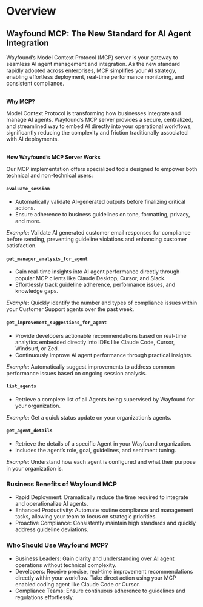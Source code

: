 # Overview

## Wayfound MCP: The New Standard for AI Agent Integration

Wayfound’s Model Context Protocol (MCP) server is your gateway to seamless AI agent management and integration. As the new standard rapidly adopted across enterprises, MCP simplifies your AI strategy, enabling effortless deployment, real-time performance monitoring, and consistent compliance.

\
**Why MCP?**

Model Context Protocol is transforming how businesses integrate and manage AI agents. Wayfound’s MCP server provides a secure, centralized, and streamlined way to embed AI directly into your operational workflows, significantly reducing the complexity and friction traditionally associated with AI deployments.

\
**How Wayfound’s MCP Server Works**

Our MCP implementation offers specialized tools designed to empower both technical and non-technical users:

#### `evaluate_session`

* Automatically validate AI-generated outputs before finalizing critical actions.
* Ensure adherence to business guidelines on tone, formatting, privacy, and more.

_Example_: Validate AI generated customer email responses for compliance before sending, preventing guideline violations and enhancing customer satisfaction.

#### `get_manager_analysis_for_agent`

* Gain real-time insights into AI agent performance directly through popular MCP clients like Claude Desktop, Cursor, and Slack.
* Effortlessly track guideline adherence, performance issues, and knowledge gaps.

_Example_: Quickly identify the number and types of compliance issues within your Customer Support agents over the past week.

#### `get_improvement_suggestions_for_agent`

* Provide developers actionable recommendations based on real-time analytics embedded directly into IDEs like Claude Code, Cursor, Windsurf, or Zed.
* Continuously improve AI agent performance through practical insights.

_Example_: Automatically suggest improvements to address common performance issues based on ongoing session analysis.

#### `list_agents`

* Retrieve a complete list of all Agents being supervised by Wayfound for your organization.

_Example_: Get a quick status update on your organization’s agents.

#### `get_agent_details`

* Retrieve the details of a specific Agent in your Wayfound organization. &#x20;
* Includes the agent’s role, goal, guidelines, and sentiment tuning.

_Example_: Understand how each agent is configured and what their purpose in your organization is.

### Business Benefits of Wayfound MCP

* Rapid Deployment: Dramatically reduce the time required to integrate and operationalize AI agents.
* Enhanced Productivity: Automate routine compliance and management tasks, allowing your team to focus on strategic priorities.
* Proactive Compliance: Consistently maintain high standards and quickly address guideline deviations.

### Who Should Use Wayfound MCP?

* Business Leaders: Gain clarity and understanding over AI agent operations without technical complexity.
* Developers: Receive precise, real-time improvement recommendations directly within your workflow.  Take direct action using your MCP enabled coding agent like Claude Code or Cursor.
* Compliance Teams: Ensure continuous adherence to guidelines and regulations effortlessly.
